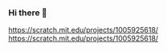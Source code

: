 ### Hi there 👋

<!--
**vambors/vambors** is a ✨ _special_ ✨ repository because its `README.md` (this file) appears on your GitHub profile.

Here are some ideas to get you started:

- 🔭 I’m currently working on scratcher
- 🌱 I’m currently learning olhos d'agua
- 👯 I’m looking to collaborate on Alura
- 🤔 I’m looking for help with money
- 💬 Ask me about hqs
- 📫 How to reach me: never
- 😄 Pronouns: sigma
- ⚡ Fun fact: i'm like food and water
-->
https://scratch.mit.edu/projects/1005925618/
https://scratch.mit.edu/projects/1005925618/
